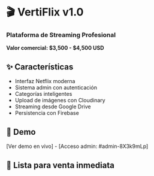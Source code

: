 # 🎬 VertiFlix v1.0 
### Plataforma de Streaming Profesional

**Valor comercial: $3,500 - $4,500 USD**

## ✨ Características
- Interfaz Netflix moderna
- Sistema admin con autenticación
- Categorías inteligentes
- Upload de imágenes con Cloudinary
- Streaming desde Google Drive
- Persistencia con Firebase

## 🚀 Demo
[Ver demo en vivo] - [Acceso admin: #admin-8X3k9mLp]

## 💼 Lista para venta inmediata
